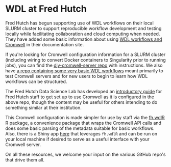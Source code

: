 

# WDL at Fred Hutch

Fred Hutch has begun supporting use of WDL workflows on their local SLURM cluster to support reproducible workflow development and testing locally while facilitating collaboration and cloud computing when needed. They have added some basic information about using [WDL workflows and Cromwell](https://sciwiki.fredhutch.org/compdemos/Cromwell/) in their documentation site.  

If you're looking for Cromwell configuration information for a SLURM cluster (including wiring to convert Docker containers to Singularity prior to running jobs), you can find the [diy-cromwell-server repo](https://github.com/FredHutch/diy-cromwell-server) with instructions.  We also have [a repo containing some very basic WDL workflows](https://github.com/FredHutch/wdl-test-workflows) meant primarily to test Cromwell servers and for new users to begin to learn how WDL workflows can be structured.  

The Fred Hutch Data Science Lab has developed an [introductory guide](https://hutchdatascience.org/FH_WDL101_Cromwell/) for Fred Hutch staff to get set up to use Cromwell as it is configured in the above repo, though the content may be useful for others intending to do something similar at their institution.  

This Cromwell configuration is made simpler for use by staff via the [fh.wdlR](https://github.com/FredHutch/fh.wdlR) R package, a convenience package that wraps the Cromwell API calls and does some basic parsing of the metadata suitable for basic workflows.  Also, there is a Shiny app [here](https://github.com/FredHutch/shiny-cromwell) that leverages `fh.wdlR` and can be run on your local machine if desired to serve as a useful interface with your Cromwell server.  


On all these resources, we welcome your input on the various GitHub repo's that drive them all.  
